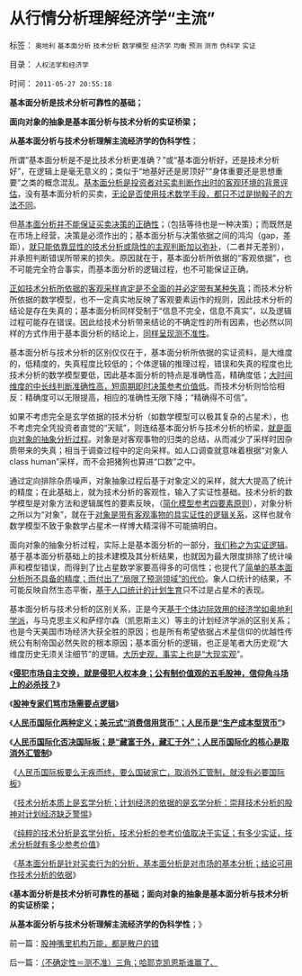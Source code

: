 # 从行情分析理解经济学“主流”

标签： `奥地利` `基本面分析` `技术分析` `数学模型` `经济学` `均衡` `预测` `测市` `伪科学` `实证` 

目录： `人权法学和经济学`

时间： `2011-05-27 20:55:18`

**基本面分析是技术分析可靠性的基础；**

**面向对象的抽象是基本面分析与技术分析的实证桥梁；**

**从基本面分析与技术分析理解主流经济学的伪科学性**；

所谓“基本面分析是不是比技术分析更准确？”或“基本面分析好，还是技术分析好”，在逻辑上是毫无意义的；类似于“地基好还是房顶好”“身体重要还是思想重要”之类的概念混乱。[基本面分析是投资者对买卖判断作出时的客观环境的背景评估](../../../2008/3/16/深入分析中国股市的根本性质和基本因素.md)，没有基本面分析的买卖，[无论是否使用技术数学手段，都只不过是抛骰子的方法不同](../../../2011/5/14/滥用数学的逻辑混乱.md)。

但[基本面分析并不能保证买卖决策的正确性](../../../2008/12/10/为什么货币天生是黄金.md)；（包括等待也是一种决策）；而既然是在市场上经营，决策是必须作出的；基本面分析与决策依据之间的鸿沟（gap，差距），[就只能依靠显性的技术分析或隐性的主观判断加以弥补](../../../2007/8/31/看更多的股票书，输更多的钱.md)，（二者并无差别），并承担判断错误所带来的损失。原因就在于，基本面分析所依据的“客观依据”，也不可能完全符合事实，而基本面分析的逻辑过程，也不可能保证正确。

[正如技术分析所依据的客观采样肯定是不全面的并必定带有某种失真](../../../2011/5/18/否定市场的五毛股神信仰什么？.md)；而技术分析所依据的数学模型，也不一定真实地反映了客观要素运作的规则，因此技术分析的结论是存在失真的；基本面分析同样受制于“信息不完全，信息不真实”，以及逻辑过程可能存在错误。因此给技术分析带来结论的不确定性的所有因素，也必然以同样的方式作用于基本面分析的结论上，[同样呈现测不准性](../../../2011/4/29/股民的民主素质可能较高.md)。

基本面分析与技术分析的区别仅仅在于，基本面分析所依据的实证资料，是大维度的，低精度的，失真程度比较低的；个体逻辑的推理过程，错误和失真的程度也比技术分析的数学模型要低，因此基本面分析的特点是准确性高，精确度低；[大时间维度的中长线判断准确性高，短周期即时决策参考价值低](../../../2010/4/21/大维度历史观允许在细节上“自圆其说”.md)。而技术分析则恰恰相反：精确度可以无限提高，相应的准确性无限下降；“精确得不可信”。

如果不考虑完全是玄学依据的技术分析（如数学模型可以极其复杂的占星术），也不考虑完全凭投资者直觉的“天赋”，则连结基本面分析与技术分析的桥梁，[就是面向对象的抽象分析过程](../../../2011/5/22/面向对象的社会科学.md)。对象是对客观事物的归类的总结，从而减少了采样时因杂质带来的失真；相当于调查过程中的定向采样。如人口调查就意味着根据“对象人class human”采样，而不会把猪狗也算进“口数”之中。

通过定向排除杂质噪声，对象抽象过程后基于对象定义的采样，就大大提高了统计的精度；在此基础上，就为技术分析的客观性，输入了实证性基础。技术分析的数学模型是对象方法和逻辑属性的要素反映，（[简化模型参考四要素原则](../../../2009/4/2/要素简化，四要素原则，仿真校准.md)），对象分析之所以为“对象”，就在于[对象是带有客观事物的具实证性的逻辑关系](../../../2011/5/22/软件“技术”开创社会科学.md)，这样也就令数学模型不致于象数学占星术一样博大精深得不可能搞明白。

面向对象的抽象分析过程，实际上是基本面分析的一部分，[我们称之为实证逻辑](../../../2011/5/22/面向对象的社会科学.md)。基于基本面分析基础上的技术建模及其分析结果，也就因为最大限度排除了统计噪声和模型错误，而得到了比占星数学家要高得多的可信性；也提代了[简单的基本面分析所不具备的精度；而付出了“局限了预测领域”的代价](../../../2010/6/18/无所不能的伪科学，科学理论的逻辑责任.md)。象人口统计的结果，不可能反映自然生态平衡，[基于人口统计的计划生育](../../../2010/4/22/以消费为耻必然导致大萧条或大倒退.md)只不过是占星术的表现。

基本面分析与技术分析的区别关系，正是今天[基于个体边际效用的经济学如奥地利学派](../../../2009/10/22/奥地利学派和对象流程分析.md)，与马克思主义和萨缪尔森（凯恩斯主义）等主的计划经济学派的区别关系；也是今天美国市场经济大获全胜的原因；也是所有希望依据占术星信仰的优越性传统公有制帝国必然失败的根本原因；基本面分析的逻辑，也正是笔者大历史观“大维度历史无须关注细节”的逻辑。[大历史观，事实上也是“大现实观](../../../2010/5/13/历史大趋势，人是最根本的社会财富.md)”。

《[**侵犯市场自主交换，就是侵犯人权本身；公有制价值观的五毛股神，信仰角斗场上的必杀技？**](../../../2011/5/18/否定市场的五毛股神信仰什么？.md)》

《[**股神专家们骂市场需要点逻辑**](../../../2011/5/20/股神专家们骂市场需要点逻辑.md)》

《[**人民币国际化两种定义；美元式“消费信用货币”；人民币是“生产成本型货币”**](../../../2011/5/25/人民币国际化两种定义的逻辑结果.md)》

《[**人民币国际化否决国际板；是“藏富于外，藏汇于外”；人民币国际化的核心是取消外汇管制**](../../../2011/5/25/人民币国际板是“藏富于外，藏汇于外”.md)》

《[人民币国际板要么无疾而终，要么国破家亡，取消外汇管制，就没有必要国际板](../../../2011/5/25/人民币国际板“圈了钱，带不走”.md)》

《[技术分析本质上是玄学分析；计划经济的依据的是玄学分析：崇拜技术分析的股神对计划经济缺乏警惕](../../../2011/5/26/技术分析本质上是玄学.md)》

《[纯粹的技术分析是玄学分析，技术分析的参考价值取决于实证；有多少实证，技术分析就有多少参考价值](../../../2011/5/26/技术分析的参考价值取决于实证内容.md)》

《[基本面分析是针对买卖行为的分析，基本面分析是对市场的基本分析；结论可用作技术分析的依据](../../../2011/5/26/基本面分析针对买卖行为背景评估.md)》

《**基本面分析是技术分析可靠性的基础；面向对象的抽象是基本面分析与技术分析的实证桥梁；**

**从基本面分析与技术分析理解主流经济学的伪科学性**；》



前一篇：[股神嘴里机构万能，都是散户的错](../../../2011/5/27/股神嘴里机构万能，都是散户的错.md)

后一篇：[（不确定性＝测不准）三角；哈耶克凯恩斯谁赢了、](../../../2011/5/27/（不确定性＝测不准）三角；哈耶克凯恩斯谁赢了、.md)